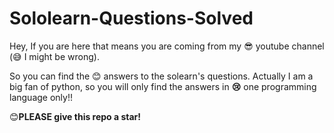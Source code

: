 # Sololearn-Questions-Solved
Hey, If you are here that means you are coming from my 😎 youtube channel (😅 I might be wrong).

So you can find the 😊 answers to the solearn's questions.
Actually I am a big fan of python, so you will only find the answers in **😢** one programming language only!!

😊**PLEASE give this repo a star!**
